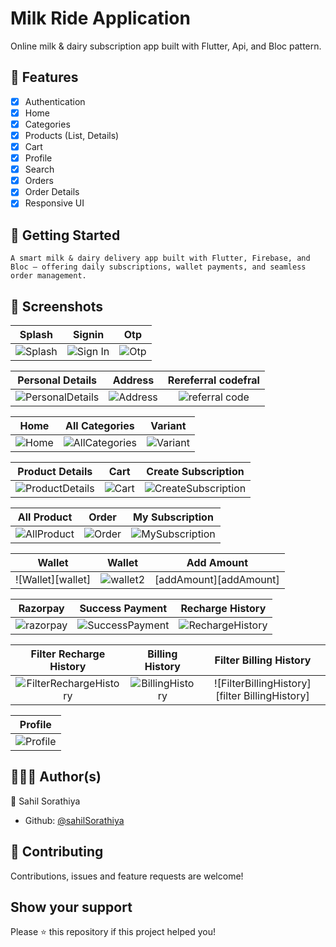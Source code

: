 # Milk Ride Application

Online milk & dairy subscription app built with Flutter, Api, and Bloc pattern.



## 🧾 Features

-   [x] Authentication
-   [x] Home
-   [x] Categories
-   [x] Products (List, Details)
-   [x] Cart
-   [x] Profile
-   [x] Search
-   [x] Orders
-   [x] Order Details
-   [x] Responsive UI

## 🔰 Getting Started
    A smart milk & dairy delivery app built with Flutter, Firebase, and Bloc — offering daily subscriptions, wallet payments, and seamless order management.

## 📱 Screenshots

<!-- variables -->


[splash]: https://github.com/sahilsorathiya2302/Milk-Ride-App/blob/master/screenshorts/splash.jpg 'Splash'
[signin]: https://github.com/sahilsorathiya2302/Milk-Ride-App/blob/master/screenshorts/sign%20in.jpg 'Sign In'
[otp]: https://github.com/sahilsorathiya2302/Milk-Ride-App/blob/master/screenshorts/otp.jpg 'Otp'
[personalDetails]: https://github.com/sahilsorathiya2302/Milk-Ride-App/blob/master/screenshorts/PersonalDetails1.jpg 'PersonalDetails'
[address]: https://github.com/sahilsorathiya2302/Milk-Ride-App/blob/master/screenshorts/PersonalDetails2.jpg 'Address'
[referalCode]: https://github.com/sahilsorathiya2302/Milk-Ride-App/blob/master/screenshorts/PersonalDetails3.jpg 'referral code'
[home]: https://github.com/sahilsorathiya2302/Milk-Ride-App/blob/master/screenshorts/home.jpg 'Home'
[allProduct]: https://github.com/sahilsorathiya2302/Milk-Ride-App/blob/master/screenshorts/AllProduct.jpg 'AllProduct'
[allCategories]: https://github.com/sahilsorathiya2302/Milk-Ride-App/blob/master/screenshorts/all_Categories.jpg 'AllCategories'
[variant]: https://github.com/sahilsorathiya2302/Milk-Ride-App/blob/master/screenshorts/variant.jpg 'Variant'
[productDetails]: https://github.com/sahilsorathiya2302/Milk-Ride-App/blob/master/screenshorts/product_details.jpg 'ProductDetails'
[createSubscription]: https://github.com/sahilsorathiya2302/Milk-Ride-App/blob/master/screenshorts/createSubscription.jpg 'CreateSubscription'
[cart]: https://github.com/sahilsorathiya2302/Milk-Ride-App/blob/master/screenshorts/cart.jpg 'Cart'
[order]: https://github.com/sahilsorathiya2302/Milk-Ride-App/blob/master/screenshorts/order.jpg 'Order'
[mySubscription]: https://github.com/sahilsorathiya2302/Milk-Ride-App/blob/master/screenshorts/subscription.jpg 'MySubscription'
[wallet1]: https://github.com/sahilsorathiya2302/Milk-Ride-App/blob/master/screenshorts/wallet.jpg 'Wallet1'
[wallet2]: https://github.com/sahilsorathiya2302/Milk-Ride-App/blob/master/screenshorts/new_wallet.jpg 'Wallet2'
[add amount]: https://github.com/sahilsorathiya2302/Milk-Ride-App/blob/master/screenshorts/add_amount.jpg 'Add Amount'
[razorpay]: https://github.com/sahilsorathiya2302/Milk-Ride-App/blob/master/screenshorts/online_payment.jpg 'Rezorpay'
[successpayment]: https://github.com/sahilsorathiya2302/Milk-Ride-App/blob/master/screenshorts/success_payment.jpg 'SuccessPayment'
[rechargeHistory]: https://github.com/sahilsorathiya2302/Milk-Ride-App/blob/master/screenshorts/recharge_history.jpg 'RechargeHistory'
[filterRechargeHistory]: https://github.com/sahilsorathiya2302/Milk-Ride-App/blob/master/screenshorts/filter_recharge_history.jpg 'FilterRechargeHistory'
[billingHistory]: https://github.com/sahilsorathiya2302/Milk-Ride-App/blob/master/screenshorts/billing_history.jpg 'BillingHistory'
[filterBillingHistory]: https://github.com/sahilsorathiya2302/Milk-Ride-App/blob/master/screenshorts/filter_billing_history.jpg 'FilterBillingeHistory'

[profile]: https://github.com/sahilsorathiya2302/Milk-Ride-App/blob/master/screenshorts/profile.jpg 'Profile'




<!-- table of screenshots -->

|      Splash        |       Signin       |       Otp          |
| :---------------:  | :----------------: | :----------------: |
| ![Splash][splash]  | ![Sign In][signin] |   ![Otp][otp]      |

<!-- signup, forgot, register phone -->

|       Personal Details              |           Address                   |          Rereferral codefral      |
| :--------------------------:        | :---------------------------------: | :-------------------------------: |
| ![PersonalDetails][personalDetails] | ![Address][address]                 | ![referral code][referalCode]     |

|     Home      |         All Categories          |        Variant      |
| :-----------: | :----------------------------:  | :-----------------: |
| ![Home][home] | ![AllCategories][allCategories] | ![Variant][variant] |

|         Product Details           |     Cart      |      Create Subscription                  |
| :---------------------------:     | :-----------: | :---------------------------------------: |
| ![ProductDetails][productDetails] | ![Cart][cart] | ![CreateSubscription][createSubscription] |

|          All Product      |       Order     |       My Subscription             |
| :-----------------------: | :-------------: | :-------------------------------: |
| ![AllProduct][allProduct] | ![Order][order] | ![MySubscription][mySubscription] |

|         Wallet   |     Wallet           |     Add Amount         |
| :---------------: | :-----------------: | :-----------------:    |
| ![Wallet][wallet] | ![wallet2][profile] | [addAmount][addAmount]     | 

|          Razorpay      |       Success Payment     |       Recharge History             |
| :-----------------------: | :-------------: | :-------------------------------: |
| ![razorpay][Razorpay] | ![SuccessPayment][successPayment] | ![RechargeHistory][rechargeHistory] |

|          Filter Recharge History     |       Billing History     |        Filter Billing History           |
| :-----------------------: | :-------------: | :-------------------------------: |
| ![FilterRechargeHistory][filterRechargeHistory] | ![BillingHistory][billingHistory] | ![FilterBillingHistory][filter BillingHistory] |

|       Profile       | 
| :-------------:     | 
| ![Profile][profile] |


## 👨🏽‍💻 Author(s)

👤 Sahil Sorathiya

-   Github: [@sahilSorathiya](https://github.com/sahilsorathiya2302/)

## 🤝 Contributing

Contributions, issues and feature requests are welcome!

## Show your support

Please ⭐️ this repository if this project helped you!
